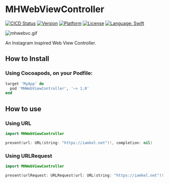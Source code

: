# MHWebViewController


[![CICD Status](https://img.shields.io/travis/michaelhenry/MHWebViewController.svg?style=flat)](https://travis-ci.org/michaelhenry/MHWebViewController) [![Version](https://img.shields.io/cocoapods/v/MHWebViewController.svg?style=flat)](http://cocoapods.org/pods/MHWebViewController) [![Platform](https://img.shields.io/cocoapods/p/MHWebViewController.svg?style=flat)](http://cocoapods.org/pods/MHWebViewController) [![License](https://img.shields.io/cocoapods/l/MHWebViewController.svg?style=flat)](http://cocoapods.org/pods/MHWebViewController) <a href="https://developer.apple.com/swift"><img src="https://img.shields.io/badge/swift-5-4BC51D.svg?style=flat" alt="Language: Swift" /></a>

![mhwebvc.gif](mhwebvc.gif)

An Instagram inspired Web View Controller.

## How to Install

### Using Cocoapods, on your Podfile:
```ruby
target 'MyApp' do
  pod 'MHWebViewController', '~> 1.0'
end
```

## How to use

### Using URL
```swift
import MHWebViewController

present(url: URL(string: "https://iamkel.net")!, completion: nil)
```

### Using URLRequest
```swift
import MHWebViewController

present(urlRequest: URLRequest(url: URL(string: "https://iamkel.net")!), completion: nil)
```
